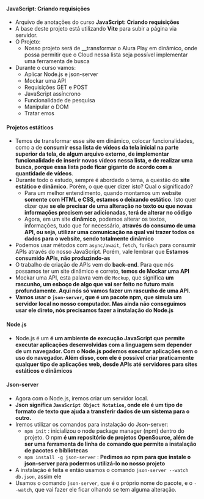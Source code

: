 #### JavaScript: Criando requisições

- Arquivo de anotações do curso __JavaScript: Criando requisições__
- A base deste projeto está utilizando __Vite__ para subir a página via servidor.
- O Projeto:
  - Nosso projeto será de __transformar o Alura Play em dinâmico, onde possa permitir que o Cloud nessa lista seja possível implementar uma ferramenta de busca
- Durante o curso vamos:
  - Aplicar Node.js e json-server
  - Mockar uma API
  - Requisições GET e POST
  - JavaScript assíncrono
  - Funcionalidade de pesquisa
  - Manipular o DOM
  - Tratar erros

#### Projetos estáticos

- Temos de transformar esse site em dinâmico, colocar funcionalidades, como a de __consumir essa lista de vídeos da tela inicial na parte superior da tela, de algum arquivo externo, de implementar funcionalidade de inserir novos vídeos nessa lista, e de realizar uma busca, porque essa lista pode ficar gigante de acordo com a quantidade de vídeos__.
- Durante todo o estudo, sempre é abordado o tema, a questão do __site estático e dinâmico__. Porém, o que quer dizer isto? Qual o significado?
  - Para um melhor entendimento, quando montamos um website __somente com HTML e CSS, estamos o deixando estático__. Isto quer dizer que __se ele precisar de uma alteração no texto ou que novas informações precisem ser adicionadas, terá de alterar no código__
  - Agora, em um site __dinâmico__, podemos alterar os textos, informações, tudo que for necessário, __através do consumo de uma API, ou seja, utilizar uma comunicação na qual vai trazer todos os dados para o website, sendo totalmente dinâmico__
- Podemos usar métodos com `async/await`, `fetch`, `forEach` para consumir APIs através do nosso JavaScript. Porém, vale lembrar que __Estamos consumido APIs, não produzindo-as__
- O trabalho de criação de APIs vem do __back-end__. Para que nós possamos ter um site dinâmico e correto, __temos de Mockar uma API__
- Mockar uma API, esta palavra vem de `Mockup`, que significa __um rascunho, um esboço de algo que vai ser feito no futuro mais profundamente. Aqui nós só vamos fazer um rascunho de uma API.__
- __Vamos usar o `json-server`, que é um pacote npm, que simula um servidor local no nosso computador. Mas ainda não conseguimos usar ele direto, nós precisamos fazer a instalação do Node.js__

#### Node.js

- Node.js é um __é um ambiente de execução JavaScript que permite executar aplicações desenvolvidas com a linguagem sem depender de um navegador. Com o Node.js podemos executar aplicações sem o uso do navegador. Além disso, com ele é possível criar praticamente qualquer tipo de aplicações web, desde APIs até servidores para sites estáticos e dinâmicos__

#### Json-server

- Agora com o Node.js, iremos criar um servidor local.
- __Json significa `JavaScript Object Notation`, onde ele é um tipo de formato de texto que ajuda a transferir dados de um sistema para o outro.__
- Iremos utilizar os comandos para instalação do Json-server:
  - `npm init` : inicializou o node package manager (npm) dentro do projeto. O npm __é um repositório de projetos OpenSource, além de ser uma ferramenta de linha de comando que permite a instalação de pacotes e bibliotecas__
  - `npm install -g json-server` : __Pedimos ao npm para que instale o json-server para podermos utilizá-lo no nosso projeto__
- A instalação é feita e então usamos o comando `json-server --watch db.json`, assim ele 
- Usamos o comando `json-server`, que é o próprio nome do pacote, e o `--watch`, que vai fazer ele ficar olhando se tem alguma alteração.